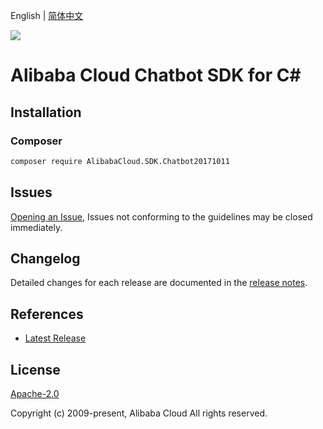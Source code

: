 English | [简体中文](README-CN.md)

![](https://aliyunsdk-pages.alicdn.com/icons/AlibabaCloud.svg)

# Alibaba Cloud Chatbot SDK for C#

## Installation

### Composer

```bash
composer require AlibabaCloud.SDK.Chatbot20171011
```

## Issues

[Opening an Issue](https://github.com/aliyun/alibabacloud-csharp-sdk/issues/new), Issues not conforming to the guidelines may be closed immediately.

## Changelog

Detailed changes for each release are documented in the [release notes](./ChangeLog.md).

## References

* [Latest Release](https://github.com/aliyun/alibabacloud-csharp-sdk/)

## License

[Apache-2.0](http://www.apache.org/licenses/LICENSE-2.0)

Copyright (c) 2009-present, Alibaba Cloud All rights reserved.
